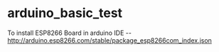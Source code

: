 # arduino_basic_test


To install ESP8266 Board in arduino IDE
--  http://arduino.esp8266.com/stable/package_esp8266com_index.json
